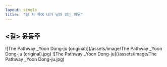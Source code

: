 ```yaml
---
layout: single
title:  "담 저 쪽에 내가 남아 있는 까닭"
---
```


## <길> 윤동주

![The Pathway _Yoon Dong-ju (original)](/assets/image/The Pathway _Yoon Dong-ju (original).jpg)
![The Pathway _Yoon Dong-ju](/assets/image/The Pathway _Yoon Dong-ju.jpg)
 
